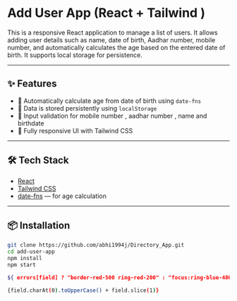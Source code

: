 # Add User App (React + Tailwind )

This is a responsive React application to manage a list of users. It allows adding user details such as name, date of birth, Aadhar number, mobile number, and automatically calculates the age based on the entered date of birth. It supports local storage for persistence.

---

## ✨ Features

- 📅 Automatically calculate age from date of birth using `date-fns`
- 💾 Data is stored persistently using `localStorage`
- 🧠 Input validation for mobile number , aadhar number , name and birthdate
- 📱 Fully responsive UI with Tailwind CSS


---

## 🛠️ Tech Stack

- [React](https://reactjs.org/)
- [Tailwind CSS](https://tailwindcss.com/)
- [date-fns](https://date-fns.org/) — for age calculation


---

## 📦 Installation

```bash
git clone https://github.com/abhi1994j/Directory_App.git
cd add-user-app
npm install
npm start

${ errors[field] ? "border-red-500 ring-red-200" : "focus:ring-blue-400"}

{field.charAt(0).toUpperCase() + field.slice(1)}